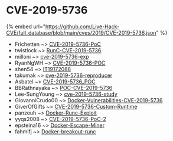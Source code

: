 # CVE-2019-5736
{% embed url="https://github.com/Live-Hack-CVE/full_database/blob/main/cves/2019/CVE-2019-5736.json" %}

* Frichetten ~> [CVE-2019-5736-PoC](https://www.alice-snow.ru/2019/database/cve-2019-5736/cve-2019-5736-poc-frichetten)
* twistlock ~> [RunC-CVE-2019-5736](https://www.alice-snow.ru/2019/database/cve-2019-5736/runc-cve-2019-5736-twistlock)
* milloni ~> [cve-2019-5736-exp](https://www.alice-snow.ru/2019/database/cve-2019-5736/cve-2019-5736-exp-milloni)
* RyanNgWH ~> [CVE-2019-5736-POC](https://www.alice-snow.ru/2019/database/cve-2019-5736/cve-2019-5736-poc-ryanngwh)
* shen54 ~> [IT19172088](https://www.alice-snow.ru/2019/database/cve-2019-5736/it19172088-shen54)
* takumak ~> [cve-2019-5736-reproducer](https://www.alice-snow.ru/2019/database/cve-2019-5736/cve-2019-5736-reproducer-takumak)
* Asbatel ~> [CVE-2019-5736_POC](https://www.alice-snow.ru/2019/database/cve-2019-5736/cve-2019-5736_poc-asbatel)
* BBRathnayaka ~> [POC-CVE-2019-5736](https://www.alice-snow.ru/2019/database/cve-2019-5736/poc-cve-2019-5736-bbrathnayaka)
* Lee-SungYoung ~> [cve-2019-5736-study](https://www.alice-snow.ru/2019/database/cve-2019-5736/cve-2019-5736-study-lee-sungyoung)
* GiovanniCrudo00 ~> [Docker-Vulnerabilities-CVE-2019-5736](https://www.alice-snow.ru/2019/database/cve-2019-5736/docker-vulnerabilities-cve-2019-5736-giovannicrudo00)
* GiverOfGifts ~> [CVE-2019-5736-Custom-Runtime](https://www.alice-snow.ru/2019/database/cve-2019-5736/cve-2019-5736-custom-runtime-giverofgifts)
* panzouh ~> [Docker-Runc-Exploit](https://www.alice-snow.ru/2019/database/cve-2019-5736/docker-runc-exploit-panzouh)
* yyqs2008 ~> [CVE-2019-5736-PoC-2](https://www.alice-snow.ru/2019/database/cve-2019-5736/cve-2019-5736-poc-2-yyqs2008)
* epsteina16 ~> [Docker-Escape-Miner](https://www.alice-snow.ru/2019/database/cve-2019-5736/docker-escape-miner-epsteina16)
* fahmifj ~> [Docker-breakout-runc](https://www.alice-snow.ru/2019/database/cve-2019-5736/docker-breakout-runc-fahmifj)